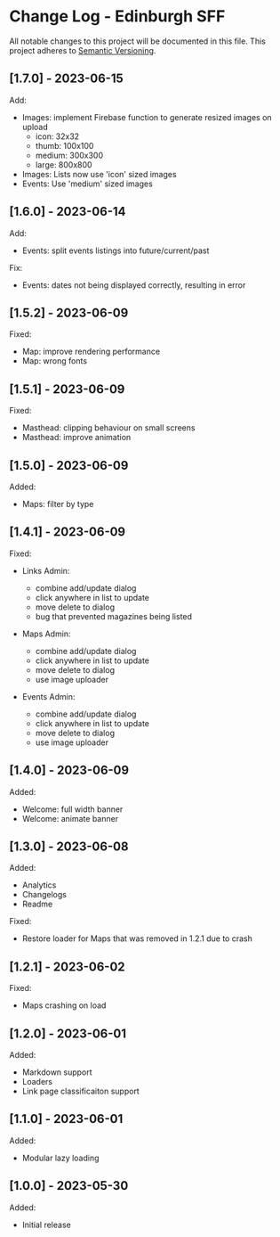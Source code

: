# Change Log - Edinburgh SFF

All notable changes to this project will be documented in this file.
This project adheres to [Semantic Versioning](http://semver.org/).

## [1.7.0] - 2023-06-15

Add:
  - Images: implement Firebase function to generate resized images on upload
    - icon: 32x32
    - thumb: 100x100
    - medium: 300x300
    - large: 800x800
  - Images: Lists now use 'icon' sized images
  - Events: Use 'medium' sized images

## [1.6.0] - 2023-06-14

Add:
  - Events: split events listings into future/current/past

Fix:
  - Events: dates not being displayed correctly, resulting in error

## [1.5.2] - 2023-06-09

Fixed:
  - Map: improve rendering performance
  - Map: wrong fonts

## [1.5.1] - 2023-06-09

Fixed:
  - Masthead: clipping behaviour on small screens
  - Masthead: improve animation

## [1.5.0] - 2023-06-09

Added:
  - Maps: filter by type

## [1.4.1] - 2023-06-09

Fixed:
  - Links Admin:
    - combine add/update dialog
    - click anywhere in list to update
    - move delete to dialog
    - bug that prevented magazines being listed

  - Maps Admin:
    - combine add/update dialog
    - click anywhere in list to update
    - move delete to dialog
    - use image uploader

  - Events Admin:
    - combine add/update dialog
    - click anywhere in list to update
    - move delete to dialog
    - use image uploader

## [1.4.0] - 2023-06-09

Added:
  - Welcome: full width banner
  - Welcome: animate banner

## [1.3.0] - 2023-06-08

Added:
  - Analytics
  - Changelogs
  - Readme

Fixed:
  - Restore loader for Maps that was removed in 1.2.1 due to crash

## [1.2.1] - 2023-06-02

Fixed:
  - Maps crashing on load

## [1.2.0] - 2023-06-01

Added:
  - Markdown support
  - Loaders
  - Link page classificaiton support

## [1.1.0] - 2023-06-01

Added:
  - Modular lazy loading

## [1.0.0] - 2023-05-30

Added:
  - Initial release
